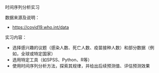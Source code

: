 时间序列分析实习

数据来源及说明：
- https://covid19.who.int/data

实习内容：
- 选择感兴趣的议题（感染人数、死亡人数、疫苗接种人数）和部分数据（例如，全球或特定国家）
- 选用特定工具（如SPSS、Python、R等）
- 使用时间序列分析方法，探索其规律，并给出后续预测值、评估预测效果

